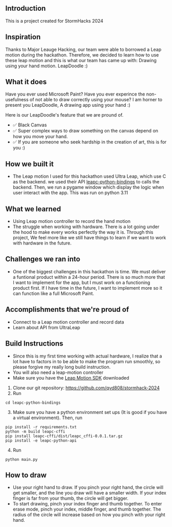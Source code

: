 ## Introduction
This is a project created for StormHacks 2024

## Inspiration

Thanks to Major Leauge Hacking, our team were able to borrowed a Leap motion during the hackathon. Therefore, we decided to learn how to use these leap motion and this is what our team has came up with: Drawing using your hand motion. LeapDoodle :)

## What it does
Have you ever used Microsoft Paint? Have you ever experince the non-usefulness of not able to draw correctly using your mouse? I am horner to present you LeapDoodle, A drawing app using your hand :)

Here is our LeapDoodle's feature that we are pround of.

- ✅ Black Canvas
- ✅ Super complex ways to draw something on the canvas depend on how you move your hand.
- ✅ If you are someone who seek hardship in the creation of art, this is for you :)

## How we built it
- The Leap motion I used for this hackathon used Ultra Leap, which use C as the backend. we used their API [leapc-python-bindings](https://github.com/ultraleap/leapc-python-bindings) to calls the backend. Then, we run a pygame window which display the logic when user interact with the app. This was run on python 3.11


## What we learned
- Using Leap motion controller to record the hand motion
- The struggle when working with hardware. There is a lot going under the hood to make every works perfectly the way it is. Through this project, We feel more like we still have things to learn if we want to work with hardware in the future.

## Challenges we ran into
- One of the biggest challenges in this hackathon is time. We must deliver a funtional product within a 24-hour period. There is so much more that I want to implement for the app, but I must work on a functioning product first. If I have time in the future, I want to implement more so it can function like a full Microsoft Paint.

## Accomplishments that we're proud of
- Connect to a Leap motion controller and record data
- Learn about API from UltraLeap

## Build Instructions
- Since this is my first time working with actual hardware, I realize that a lot have to factors in to be able to make the program run smoothly, so please forgive my really long build instruction.
- You will also need a leap-motion controller
- Make sure you have the [Leap Motion SDK](https://leap2.ultraleap.com/downloads/leap-motion-controller/) downloaded

1. Clone our git repository: https://github.com/qvd808/stormhack-2024
2. Run
```
cd leapc-python-bindings
```
3. Make sure you have a python environment set ups (It is good if you have a virtual environment). Then, run
```
pip install -r requirements.txt
python -m build leapc-cffi
pip install leapc-cffi/dist/leapc_cffi-0.0.1.tar.gz
pip install -e leapc-python-api
```
4. Run
```
python main.py
```

## How to draw
- Use your right hand to draw. If you pinch your right hand, the circle will get smaller, and the line you draw will have a smaller width. If your index finger is far from your thumb, the circle will get bigger.
- To start drawing, pinch your index finger and thumb together. To enter erase mode, pinch your index, middle finger, and thumb together. The radius of the circle will increase based on how you pinch with your right hand.
